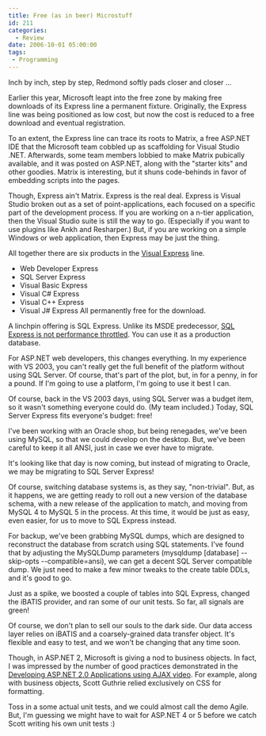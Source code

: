 ```yaml
---
title: Free (as in beer) Microstuff
id: 211
categories:
  - Review
date: 2006-10-01 05:00:00
tags:
 - Programming
---
```


Inch by inch, step by step, Redmond softly pads closer and closer ...

Earlier this year, Microsoft leapt into the free zone by making free downloads of its Express line a permanent fixture. Originally, the Express line was being positioned as low cost, but now the cost is reduced to a free download and eventual registration.

To an extent, the Express line can trace its roots to Matrix, a free ASP.NET IDE that the Microsoft team cobbled up as scaffolding for Visual Studio .NET. Afterwards, some team members lobbied to make Matrix pubically available, and it was posted on ASP.NET, along with the "starter kits" and other goodies. Matrix is interesting, but it shuns code-behinds in favor of embedding scripts into the pages.

Though, Express ain't Matrix. Express is the real deal. Express is Visual Studio broken out as a set of point-applications, each focused on a specific part of the development process. If you are working on a n-tier application, then the Visual Studio suite is still the way to go. (Especially if you want to use plugins
like Ankh and Resharper.) But, if you are working on a simple Windows or web application, then Express may be just the thing.

All together there are six products in the [Visual Express](http://msdn.microsoft.com/vstudio/express/default.aspx) line.

*   Web Developer Express
*   SQL Server Express
*   Visual Basic Express
*   Visual C# Express
*   Visual C++ Express
*   Visual J# Express
All permanently free for the download.

A linchpin offering is SQL Express. Unlike its MSDE predecessor, [SQL Express is not performance throttled](http://blogs.msdn.com/euanga/archive/2006/03/09/545576.aspx). You can use it as a production database.

For ASP.NET web developers, this changes everything. In my experience with VS 2003, you can't really get the full benefit of the platform without using SQL Server. Of course, that's part of the plot, but, in for a penny, in for a pound. If I'm going to use a platform, I'm going to use it best I can.

Of course, back in the VS 2003 days, using SQL Server was a budget item, so it wasn't something everyone could do. (My team included.) Today, SQL Server Express
fits everyone's budget: free!

I've been working with an Oracle shop, but being renegades, we've been using MySQL, so that we could develop on the desktop. But, we've been careful to keep it all ANSI, just in case we ever have to migrate.

It's looking like that day is now coming, but instead of migrating to Oracle, we may be migrating to SQL Server Express!

Of course, switching database systems is, as they say, "non-trivial". But, as it happens, we are getting ready to roll out a new version of the database schema, with a new release of the application to match, and moving from MySQL 4 to MySQL 5 in the process. At this time, it would be just as easy, even easier, for us to move to SQL Express instead.

For backup, we've been grabbing MySQL dumps, which are designed to reconstruct the database from scratch using SQL statements. I've found that by adjusting the MySQLDump parameters (mysqldump [database] --skip-opts --compatible=ansi), we can get a decent SQL Server compatible dump. We just need to make a few minor tweaks to the create table DDLs, and it's good to go.

Just as a spike, we boosted a couple of tables into SQL Express, changed the iBATIS provider, and ran some of our unit tests. So far, all signals are green!

Of course, we don't plan to sell our souls to the dark side. Our data access layer relies on iBATIS and a coarsely-grained data transfer object. It's flexible and easy to test, and we won't be changing that any time soon.

Though, in ASP.NET 2, Microsoft is giving a nod to business objects. In fact, I was impressed by the number of good practices demonstrated in the
[Developing ASP.NET 2.0 Applications using AJAX video](mms://wm.microsoft.com/ms/uifx/asp_net_atlas.wmv). For example, along with business objects, Scott Guthrie relied exclusively on CSS for formatting.

Toss in a some actual unit tests, and we could almost call the demo Agile. But, I'm guessing we might have to wait for ASP.NET 4 or 5 before we catch Scott writing his own unit tests :)